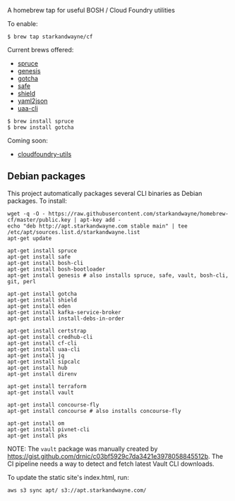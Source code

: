 A homebrew tap for useful BOSH / Cloud Foundry utilities

To enable:

```
$ brew tap starkandwayne/cf
```

Current brews offered:

- [spruce](https://github.com/geofffranks/spruce)
- [genesis](https://github.com/starkandwayne/genesis)
- [gotcha](https://github.com/starkandwayne/gotcha)
- [safe](https://github.com/starkandwayne/safe)
- [shield](https://github.com/starkandwayne/shield)
- [yaml2json](https://github.com/bronze1man/go-yaml2json)
- [uaa-cli](https://github.com/cloudfoundry-incubator/uaa-cli)

```
$ brew install spruce
$ brew install gotcha
```

Coming soon:
- [cloudfoundry-utils](https://github.com/starkandwayne/cloudfoundry-utils)

## Debian packages

This project automatically packages several CLI binaries as Debian packages. To install:

```
wget -q -O - https://raw.githubusercontent.com/starkandwayne/homebrew-cf/master/public.key | apt-key add -
echo "deb http://apt.starkandwayne.com stable main" | tee /etc/apt/sources.list.d/starkandwayne.list
apt-get update

apt-get install spruce
apt-get install safe
apt-get install bosh-cli
apt-get install bosh-bootloader
apt-get install genesis # also installs spruce, safe, vault, bosh-cli, git, perl

apt-get install gotcha
apt-get install shield
apt-get install eden
apt-get install kafka-service-broker
apt-get install install-debs-in-order

apt-get install certstrap
apt-get install credhub-cli
apt-get install cf-cli
apt-get install uaa-cli
apt-get install jq
apt-get install sipcalc
apt-get install hub
apt-get install direnv

apt-get install terraform
apt-get install vault

apt-get install concourse-fly
apt-get install concourse # also installs concourse-fly

apt-get install om
apt-get install pivnet-cli
apt-get install pks
```

NOTE: The `vault` package was manually created by https://gist.github.com/drnic/c03bf5929c7da3421e3978058845512b. The CI pipeline needs a way to detect and fetch latest Vault CLI downloads.

To update the static site's index.html, run:

```
aws s3 sync apt/ s3://apt.starkandwayne.com/
```
